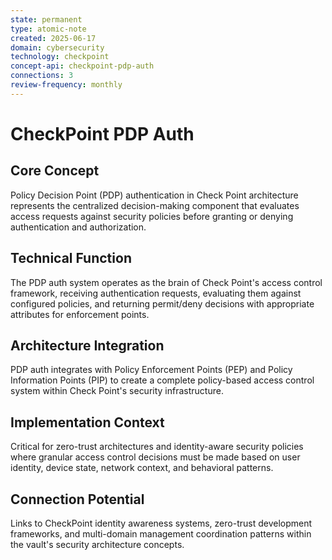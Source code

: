 ```yaml
---
state: permanent
type: atomic-note
created: 2025-06-17
domain: cybersecurity
technology: checkpoint
concept-api: checkpoint-pdp-auth
connections: 3
review-frequency: monthly
---
```


# CheckPoint PDP Auth

## Core Concept
Policy Decision Point (PDP) authentication in Check Point architecture represents the centralized decision-making component that evaluates access requests against security policies before granting or denying authentication and authorization.

## Technical Function
The PDP auth system operates as the brain of Check Point's access control framework, receiving authentication requests, evaluating them against configured policies, and returning permit/deny decisions with appropriate attributes for enforcement points.

## Architecture Integration
PDP auth integrates with Policy Enforcement Points (PEP) and Policy Information Points (PIP) to create a complete policy-based access control system within Check Point's security infrastructure.

## Implementation Context
Critical for zero-trust architectures and identity-aware security policies where granular access control decisions must be made based on user identity, device state, network context, and behavioral patterns.

## Connection Potential
Links to CheckPoint identity awareness systems, zero-trust development frameworks, and multi-domain management coordination patterns within the vault's security architecture concepts.